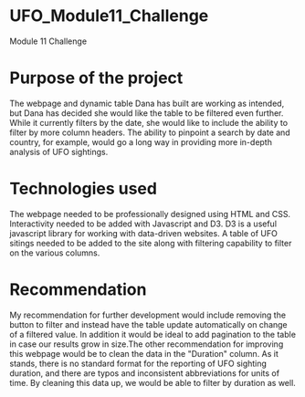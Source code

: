 # UFO_Module11_Challenge
Module 11 Challenge 
# Purpose of the project
The webpage and dynamic table Dana has built are working as intended, but Dana has decided she would like the table to be filtered even further. While it currently filters by the date, she would like to include the ability to filter by more column headers. The ability to pinpoint a search by date and country, for example, would go a long way in providing more in-depth analysis of UFO sightings.

# Technologies used
The webpage needed to be professionally designed using HTML and CSS. Interactivity needed to be added with Javascript and D3. D3 is a useful javascript library for working with data-driven websites. A table of UFO sitings needed to be added to the site along with filtering capability to filter on the various columns.

# Recommendation 
My recommendation for further development would include removing the button to filter and instead have the table update automatically on change of a filtered value. In addition it would be ideal to add pagination to the table in case our results grow in size.The other recommendation for improving this webpage would be to clean the data in the "Duration" column. As it stands, there is no standard format for the reporting of UFO sighting duration, and there are typos and inconsistent abbreviations for units of time. By cleaning this data up, we would be able to filter by duration as well.
